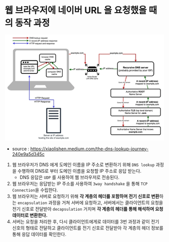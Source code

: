 # 웹 브라우저에 네이버 URL 을 요청했을 때의 동작 과정

![img.png](network_images/dns_lookup_img.png)

- source : https://xiaolishen.medium.com/the-dns-lookup-journey-240e9a5d345c

1. 웹 브라우저가 DNS 에게 도메인 이름을 IP 주소로 변환하기 위해 `DNS lookup` 과정을 수행하여 DNS로 부터 도메인 이름을 요청할 IP 주소로 응답 받는다.
   - DNS 응답은 `UDP` 를 사용하여 웹 브라우저로 전송된다.
2. 웹 브라우저는 응답받는 IP 주소를 사용하여 `3way handshake` 을 통해 `TCP Connection`을 수립한다. 
3. 웹 브라우저는 서버로 요청하기 위해 **각 계층의 헤더를 포함하며 전기 신호로 변환**하는 `encapsulation` 과정을 거쳐 서버에 요청하고,
   서버에서는 클라이언트의 요청을 전기 신호로 전달받아 `decapsulation` 거치며 **각 계층의 헤더를 통해 해석하며 요청 데이터로 변환한다.**
4. 서버는 요청을 처리한 후, 다시 클라이언트에게로 데이터를 3번 과정과 같이 전기 신호의 형태로 전달하고 클라이언트를 전기 신호로 전달받아 각 계층의 헤더 정보를
   통해 응답 데이터를 확인한다.
